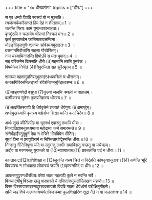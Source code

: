 +++
title = "४० धीरप्रशंसा"
topics = ["धीरः"]
+++
  
स एव धन्यो विपदि स्वरूपं यो न मुञ्चति।  
त्यजंत्यर्ककरैस्तप्तं हिमं देहं न शीतताम्॥ 1 ॥  
चलन्ति गिरयः कामं युगान्तपवनाहताः।  
कृच्छ्रेऽपि न चलत्येव धीराणां निश्चलं मनः॥ 2 ॥  
कृतं पुरुषशब्देन जातिमात्रावलम्बिना।  
योऽङ्गीकृतगुणैः श्लाघ्यः सविस्मयमुदाहृतः॥ 3 ॥  
ग्रसमानमिवौजांसि सहसा गौरवेरितम्।  
नाम यस्याभिनन्दन्ति द्विषोऽपि स मतः पुमान्॥ 4 ॥  
सह परिजनेन विलसति धीरो (3)गहनानि तरति पुनरेकः।  
विषमेकेन निपीतं (4)त्रिपुरजिता सह सुरैरमृतम्॥ 5 ॥  
  
[^3]: दुस्तराणि.

[^4]: शंकरेण.

श्लाघ्या महतामुन्नतिरद्भुतम(5)ध्यवसितं च धीराणाम्।  
कनकगिरिरनभिलङ्घ्यो रविरनिशमनुज्झितारम्भः॥ 6 ॥  
  
[^5]: व्यापारः.

(6)अङ्गणवेदी वसुधा (7)कुल्या जलधिः स्थली च पातालम्।  
वल्मीकश्च सुमेरुः कृतप्रतिज्ञस्य धीरस्य॥ 7 ॥  
  
[^6]: अजिरम्.

[^7]: कृत्रिमसरित्.

(8)कदर्थितस्यापि हि धैर्यवृत्तेर्न शक्यते धैर्यगुणः (9)प्रमार्ष्टुम्।  
अधोमुखस्यापि कृतस्य वह्नेर्नाधः शिखा यान्ति कदाचिदेव॥ 8 ॥  
  
[^8]: दरिद्रस्य.

[^9]: दूरीकर्तुम्.

अर्थः सुखं कीर्तिरपीह मा भूदनर्थ एवास्तु तथापि धीराः।  
निजप्रतिज्ञामनुरुध्यमाना महोद्यमाः कर्म समारभन्ते॥ 9 ॥  
रत्नैर्महार्हैस्तुतुषुर्न देवा न भेजिरे भीमविषेण भीतिम्।  
सुधां विना न प्रययुर्विरामं न निश्चितार्थाद्विरमन्ति धीराः॥ 10 ॥  
निन्दन्तु नीतिनिपुणा यदि वा स्तुवन्तु लक्ष्मीः समाविशतु गच्छतु वा यथेच्छम्।  
अद्यैव वा मरणमस्तु युगान्तरे वा (10)न्याय्यात्पथः(11) प्रवचलन्ति पदं न धीराः॥ 11 ॥  
  
[^10]: न्यायादनपेतात्.

[^11]: मार्गात्.

कान्ताकटा(12)क्षविशिखा न (13)लुनन्ति यस्य चित्तं न निर्दहति कोपकृशानुतापः।(14) कर्षन्ति भूरि विषयांश्च न लोभपाशा लोकत्रयं जयति (1)कृत्स्नमिदं स धीरः॥ 12 ॥  
  
[^12]: कटाक्षा एव विशिखा बाणाः.

[^13]: न छिन्दन्ति.

[^14]: कोपः क्रोधः स एव कृशानुरग्निस्तत्तापः.

[^1]: सम्पूर्णम्.

आपत्समुद्धरणधीरधियः परेषां जाता महत्यपि कुले न भवन्ति सर्वे।  
विन्घ्याटवीषु विरलाः खलु पादपास्ते ये दन्तिदन्तमुसलोल्लिखनं सहन्ते॥ 13 ॥  
विरम विरसायासादस्माद्दुरघ्यवसायतो विपदि महतां धैर्यध्वंसं यदीक्षितुमीहसे।  
अयि जड विधे कल्पापायव्यपेतनिजक्रमाः कुलशिखरिणः क्षुद्रा नैते न वा जलराशयः॥ 14 ॥  